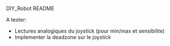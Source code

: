 DIY_Robot README

A tester:
- Lectures analogiques du joystick (pour min/max et sensibilite)
- Implementer la deadzone sur le joystick